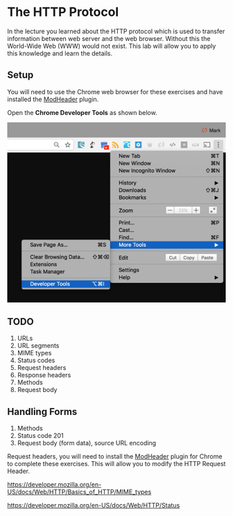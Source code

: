 
# The HTTP Protocol

In the lecture you learned about the HTTP protocol which is used to transfer information between web server and the web browser. Without this the World-Wide Web (WWW) would not exist. This lab will allow you to apply this knowledge and learn the details.

## Setup

You will need to use the Chrome web browser for these exercises and have installed the [ModHeader](https://goo.gl/YWWK3q) plugin.

Open the **Chrome Developer Tools** as shown below.

![opening the Chrome developer tools](exercises/.images/chrome_01.png)

## TODO

1. URLs
2. URL segments
3. MIME types
4. Status codes
5. Request headers
6. Response headers
7. Methods
8. Request body

## Handling Forms

1. Methods
2. Status code 201
3. Request body (form data), source URL encoding

Request headers, you will need to install the [ModHeader](https://goo.gl/YWWK3q) plugin for Chrome to complete these exercises. This will allow you to modify the HTTP Request Header.

https://developer.mozilla.org/en-US/docs/Web/HTTP/Basics_of_HTTP/MIME_types

https://developer.mozilla.org/en-US/docs/Web/HTTP/Status
